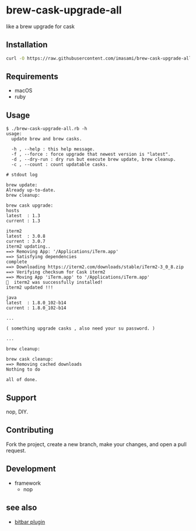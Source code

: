 # brew-cask-upgrade-all

like a brew upgrade for cask

## Installation

```sh
curl -O https://raw.githubusercontent.com/imasami/brew-cask-upgrade-all/v1.3.0/brew-cask-upgrade-all.rb
```
## Requirements

- macOS
- ruby

## Usage

```
$ ./brew-cask-upgrade-all.rb -h
usage:
  update brew and brew casks.

  -h , --help : this help message.
  -f , --force : force upgrade that newest version is "latest".
  -d , --dry-run : dry run but execute brew update, brew cleanup.
  -c , --count : count updatable casks.
```

```
# stdout log

brew update:
Already up-to-date.
brew cleanup:

brew cask upgrade:
hosts
latest  : 1.3
current : 1.3

iterm2
latest  : 3.0.8
current : 3.0.7
iterm2 updating..
==> Removing App: '/Applications/iTerm.app'
==> Satisfying dependencies
complete
==> Downloading https://iterm2.com/downloads/stable/iTerm2-3_0_8.zip
==> Verifying checksum for Cask iterm2
==> Moving App 'iTerm.app' to '/Applications/iTerm.app'
🍺  iterm2 was successfully installed!
iterm2 updated !!!

java
latest  : 1.8.0_102-b14
current : 1.8.0_102-b14

...

( something upgrade casks , also need your su password. )

...

brew cleanup:

brew cask cleanup:
==> Removing cached downloads
Nothing to do

all of done.
```

## Support

nop, DIY.

## Contributing

Fork the project, create a new branch, make your changes, and open a pull request.

## Development

- framework
  - nop

## see also

- [bitbar plugin](https://github.com/imasami/bitbar-brew-cask-upgrade-all)

